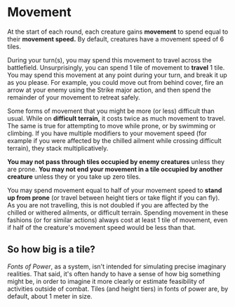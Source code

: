 # Movement

At the start of each round, each creature gains **movement** to spend equal to their **movement speed.** By default, creatures have a movement speed of 6 tiles.

During your turn(s), you may spend this movement to travel across the battlefield. Unsurprisingly, you can spend 1 tile of movement to **travel** 1 tile. You may spend this movement at any point during your turn, and break it up as you please. For example, you could move out from behind cover, fire an arrow at your enemy using the Strike major action, and then spend the remainder of your movement to retreat safely.

Some forms of movement that you might be more (or less) difficult than usual. While on **difficult terrain,** it costs twice as much movement to travel. The same is true for attempting to move while prone, or by swimming or climbing. If you have multiple modifiers to your movement speed (for example if you were affected by the chilled ailment while crossing difficult terrain), they stack multiplicatively.

**You may not pass through tiles occupied by enemy creatures** unless they are prone. **You may not end your movement in a tile occupied by another creature** unless they or you take up zero tiles.

You may spend movement equal to half of your movement speed to **stand up from prone** (or travel between height tiers or take flight if you can fly). As you are not travelling, this is not doubled if you are affected by the chilled or withered ailments, or difficult terrain. Spending movement in these fashions (or for similar actions) always cost at least 1 tile of movement, even if half of the creature's movement speed would be less than that.

<div class="infobox">

## So how big is a tile?

_Fonts of Power_, as a system, isn't intended for simulating precise imaginary realities. That said, it's often handy to have a sense of how big something might be, in order to imagine it more clearly or estimate feasibility of activities outside of combat. Tiles (and height tiers) in fonts of power are, by default, about 1 meter in size.

</div>
